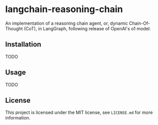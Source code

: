 # langchain-reasoning-chain

An implementation of a reasoning chain agent, or, dynamic Chain-Of-Thought (CoT), in LangGraph, following release of OpenAI's o1 model.

## Installation

TODO

## Usage

TODO

## License

This project is licensed under the MIT license, see `LICENSE.md` for more information.
